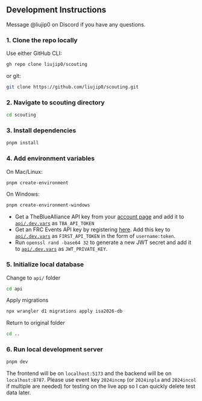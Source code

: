 ## Development Instructions

Message @liujip0 on Discord if you have any questions.

### 1. Clone the repo locally

Use either GitHub CLI:

```zsh
gh repo clone liujip0/scouting
```

or git:

```zsh
git clone https://github.com/liujip0/scouting.git
```

### 2. Navigate to scouting directory

```zsh
cd scouting
```

### 3. Install dependencies

```zsh
pnpm install
```

### 4. Add environment variables

On Mac/Linux:

```zsh
pnpm create-environment
```

On Windows:

```zsh
pnpm create-environment-windows
```

- Get a TheBlueAlliance API key from your [account page](https://www.thebluealliance.com/account) and add it to [`api/.dev.vars`](./api/.dev.vars) as `TBA_API_TOKEN`
- Get an FRC Events API key by registering [here](https://frc-events.firstinspires.org/services/api). Add this key to [`api/.dev.vars`](./api/.dev.vars) as `FIRST_API_TOKEN` in the form of `username:token`.
- Run `openssl rand -base64 32` to generate a new JWT secret and add it to [`api/.dev.vars`](./api/.dev.vars) as `JWT_PRIVATE_KEY`.

### 5. Initialize local database

Change to `api/` folder

```zsh
cd api
```

Apply migrations

```zsh
npx wrangler d1 migrations apply isa2026-db
```

Return to original folder

```zsh
cd ..
```

### 6. Run local development server

```zsh
pnpm dev
```

The frontend will be on `localhost:5173` and the backend will be on `localhost:8787`. Please use event key `2024incmp` (or `2024inpla` and `2024incol` if multiple are needed) for testing on the live app so I can quickly delete test data later.
